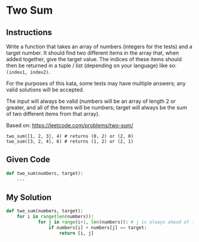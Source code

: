 # Two Sum

## Instructions

Write a function that takes an array of numbers (integers for the tests) and a target number. It should find two different items in the array that, when added together, give the target value. The indices of these items should then be returned in a tuple / list (depending on your language) like so: `(index1, index2)`.

For the purposes of this kata, some tests may have multiple answers; any valid solutions will be accepted.

The input will always be valid (numbers will be an array of length 2 or greater, and all of the items will be numbers; target will always be the sum of two different items from that array).

Based on: https://leetcode.com/problems/two-sum/

```
two_sum([1, 2, 3], 4) # returns (0, 2) or (2, 0)
two_sum([3, 2, 4], 6) # returns (1, 2) or (2, 1)
```

## Given Code
```python
def two_sum(numbers, target):
    ...
```

## My Solution
```python
def two_sum(numbers, target):
    for i in range(len(numbers)):
            for j in range(i+1, len(numbers)): # j is always ahead of i
                if numbers[i] + numbers[j] == target:
                    return [i, j]
```

